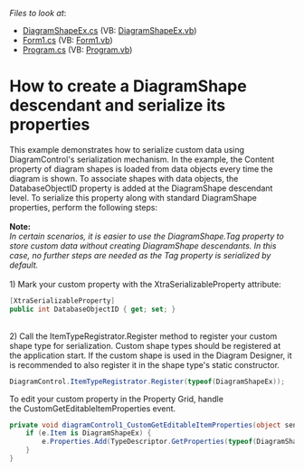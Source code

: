 <!-- default file list -->
*Files to look at*:

* [DiagramShapeEx.cs](./CS/XtraDiagram.CustomShapeProperties/DiagramShapeEx.cs) (VB: [DiagramShapeEx.vb](./VB/XtraDiagram.CustomShapeProperties/DiagramShapeEx.vb))
* [Form1.cs](./CS/XtraDiagram.CustomShapeProperties/Form1.cs) (VB: [Form1.vb](./VB/XtraDiagram.CustomShapeProperties/Form1.vb))
* [Program.cs](./CS/XtraDiagram.CustomShapeProperties/Program.cs) (VB: [Program.vb](./VB/XtraDiagram.CustomShapeProperties/Program.vb))
<!-- default file list end -->
# How to create a DiagramShape descendant and serialize its properties


This example demonstrates how to serialize custom data using DiagramControl's serialization mechanism. In the example, the Content property of diagram shapes is loaded from data objects every time the diagram is shown. To associate shapes with data objects, the DatabaseObjectID property is added at the DiagramShape descendant level. To serialize this property along with standard DiagramShape properties, perform the following steps:<br><br><strong>Note:</strong><br><em>In certain scenarios, it is easier to use the DiagramShape.Tag property to store custom data without creating DiagramShape descendants. In this case, no further steps are needed as the Tag property is serialized by default.</em><br><br>1) Mark your custom property with the XtraSerializableProperty attribute:<br>


```cs
[XtraSerializableProperty]
public int DatabaseObjectID { get; set; }
```


<br>2) Call the ItemTypeRegistrator.Register method to register your custom shape type for serialization. Custom shape types should be registered at the application start. If the custom shape is used in the Diagram Designer, it is recommended to also register it in the shape type's static constructor.<br>


```cs
DiagramControl.ItemTypeRegistrator.Register(typeof(DiagramShapeEx));
```


<p>To edit your custom property in the Property Grid, handle the CustomGetEditableItemProperties event.</p>


```cs
private void diagramControl1_CustomGetEditableItemProperties(object sender, DiagramCustomGetEditableItemPropertiesEventArgs e) {
    if (e.Item is DiagramShapeEx) {
        e.Properties.Add(TypeDescriptor.GetProperties(typeof(DiagramShapeEx))["DatabaseObjectID"]);
    }
}
```



<br/>


